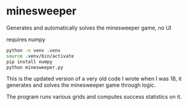 # minesweeper

Generates and automatically solves the minesweeper game, no UI

requires numpy

```bash
python -m venv .venv
source .venv/bin/activate
pip install numpy
python minesweeper.py
```

This is the updated version of a very old code I wrote when I was 18, it generates and solves the minesweeper game through logic.

The program runs various grids and computes success statistics on it.
